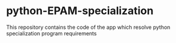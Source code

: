 # python-EPAM-specialization
This repository contains the code of the app which resolve python specialization program requirements
